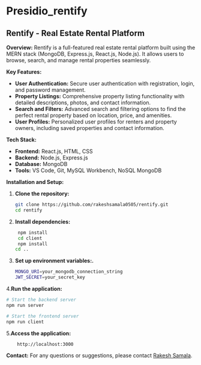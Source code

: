 # Presidio_rentify
## Rentify - Real Estate Rental Platform

**Overview:**
Rentify is a full-featured real estate rental platform built using the MERN stack (MongoDB, Express.js, React.js, Node.js). It allows users to browse, search, and manage rental properties seamlessly.

**Key Features:**
- **User Authentication:** Secure user authentication with registration, login, and password management.
- **Property Listings:** Comprehensive property listing functionality with detailed descriptions, photos, and contact information.
- **Search and Filters:** Advanced search and filtering options to find the perfect rental property based on location, price, and amenities.
- **User Profiles:** Personalized user profiles for renters and property owners, including saved properties and contact information.

**Tech Stack:**
- **Frontend:** React.js, HTML, CSS
- **Backend:** Node.js, Express.js
- **Database:** MongoDB
- **Tools:** VS Code, Git, MySQL Workbench, NoSQL MongoDB

**Installation and Setup:**

1. **Clone the repository:**
   ```bash
   git clone https://github.com/rakeshsamala0505/rentify.git
   cd rentify
2. **Install dependencies:**
   ```bash
    npm install
    cd client
    npm install
   cd ..
3. **Set up environment variables:.**
   ```bash
   MONGO_URI=your_mongodb_connection_string
   JWT_SECRET=your_secret_key
4.**Run the application:**
   ```bash
   # Start the backend server
   npm run server

   # Start the frontend server
   npm run client
```
5.**Access the application:**
  ```bash
      http://localhost:3000
```
**Contact:**
For any questions or suggestions, please contact [Rakesh Samala](mailto:rakeshsamala0505@gmail.com).




